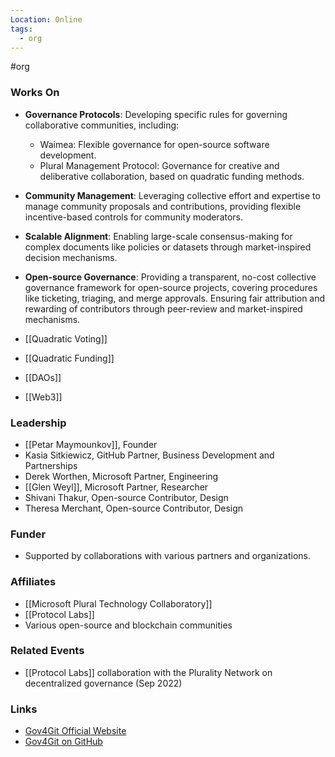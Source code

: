 ```yaml
---
Location: Online
tags:
  - org
---
```

#org

### Works On
- **Governance Protocols**: Developing specific rules for governing collaborative communities, including:
  - Waimea: Flexible governance for open-source software development.
  - Plural Management Protocol: Governance for creative and deliberative collaboration, based on quadratic funding methods.
- **Community Management**: Leveraging collective effort and expertise to manage community proposals and contributions, providing flexible incentive-based controls for community moderators.
- **Scalable Alignment**: Enabling large-scale consensus-making for complex documents like policies or datasets through market-inspired decision mechanisms.
- **Open-source Governance**: Providing a transparent, no-cost collective governance framework for open-source projects, covering procedures like ticketing, triaging, and merge approvals. Ensuring fair attribution and rewarding of contributors through peer-review and market-inspired mechanisms.

- [[Quadratic Voting]]
- [[Quadratic Funding]]
- [[DAOs]]
- [[Web3]]

### Leadership
- [[Petar Maymounkov]], Founder
- Kasia Sitkiewicz, GitHub Partner, Business Development and Partnerships
- Derek Worthen, Microsoft Partner, Engineering
- [[Glen Weyl]], Microsoft Partner, Researcher
- Shivani Thakur, Open-source Contributor, Design
- Theresa Merchant, Open-source Contributor, Design

### Funder
- Supported by collaborations with various partners and organizations.

### Affiliates
- [[Microsoft Plural Technology Collaboratory]]
- [[Protocol Labs]]
- Various open-source and blockchain communities

### Related Events
- [[Protocol Labs]] collaboration with the Plurality Network on decentralized governance (Sep 2022)

### Links
- [Gov4Git Official Website](https://gov4git.org)
- [Gov4Git on GitHub](https://github.com/gov4git)